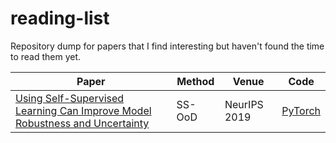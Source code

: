 # reading-list
Repository dump for papers that I find interesting but haven't found the time to read them yet.


|Paper|Method|Venue|Code|
|-----|------|-----|----|
|[Using Self-Supervised Learning Can Improve Model Robustness and Uncertainty](https://arxiv.org/abs/1906.12340)|SS-OoD|NeurIPS 2019|[PyTorch](https://github.com/hendrycks/ss-ood)|
